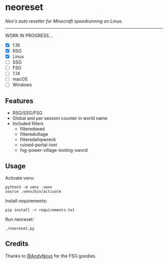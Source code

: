 # neoreset

_Neo's auto resetter for Minecraft speedrunning on Linux._

---

WORK IN PROGRESS...

- [x] 1.16
- [x] RSG
- [x] Linux
- [ ] SSG
- [ ] FSG
- [ ] 1.14
- [ ] macOS
- [ ] Windows

## Features

- RSG/SSG/FSG
- Global and per session counter in world name
- Included filters
    - filteredseed
    - filteredvillage
    - filteredshipwreck
    - ruined-portal-loot
    - fsg-power-village-looting-sword

## Usage

Activate venv:

```
python3 -m venv .venv
source .venv/bin/activate
```

Install requirements:

```
pip install -r requirements.txt
```

Run neoreset:

```
./neoreset.py
```

## Credits

Thanks to [@AndyNovo](https://github.com/andynovo) for the FSG goodies.
